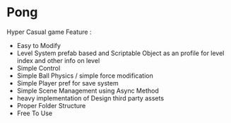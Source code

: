 # Pong
Hyper Casual game
Feature : 
- Easy to Modify
- Level System prefab based and Scriptable Object as an profile for level index and other info on level
- Simple Control
- Simple Ball Physics / simple force modification
- Simple Player pref for save system
- Simple Scene Management using Async Method
- heavy implementation of Design third party assets
- Proper Folder Structure
- Free To Use
